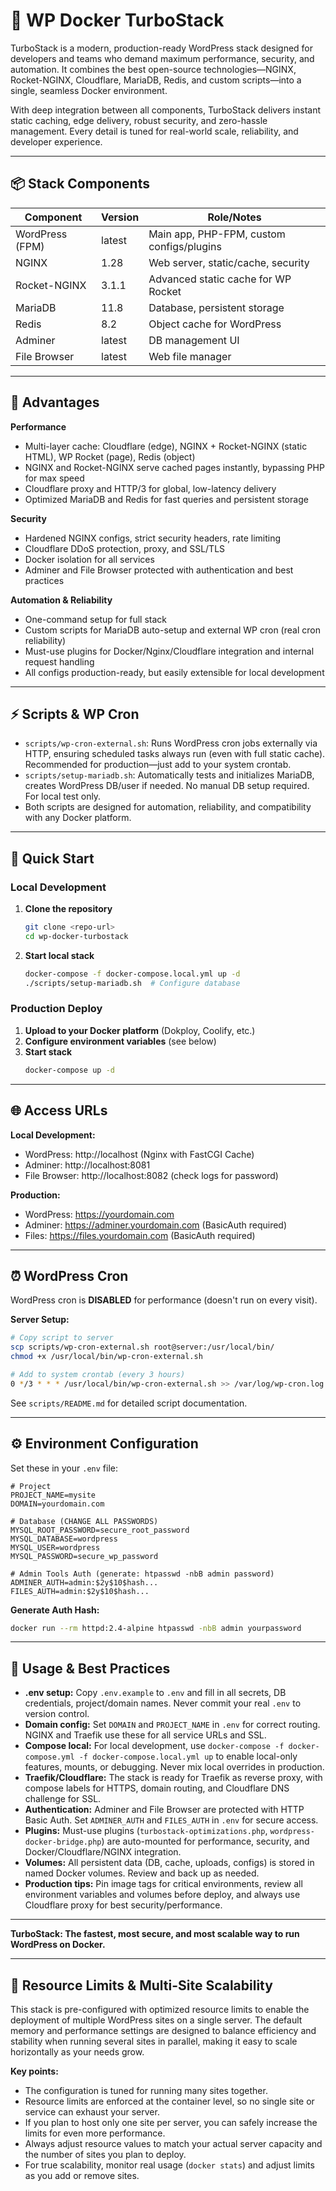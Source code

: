 # 🚀 WP Docker TurboStack

TurboStack is a modern, production-ready WordPress stack designed for developers and teams who demand maximum performance, security, and automation. It combines the best open-source technologies—NGINX, Rocket-NGINX, Cloudflare, MariaDB, Redis, and custom scripts—into a single, seamless Docker environment.

With deep integration between all components, TurboStack delivers instant static caching, edge delivery, robust security, and zero-hassle management. Every detail is tuned for real-world scale, reliability, and developer experience.

---

## 📦 Stack Components

| Component        | Version   | Role/Notes                                 |
|------------------|-----------|--------------------------------------------|
| WordPress (FPM)  | latest    | Main app, PHP-FPM, custom configs/plugins  |
| NGINX            | 1.28      | Web server, static/cache, security         |
| Rocket-NGINX     | 3.1.1     | Advanced static cache for WP Rocket        |
| MariaDB          | 11.8      | Database, persistent storage               |
| Redis            | 8.2       | Object cache for WordPress                 |
| Adminer          | latest    | DB management UI                           |
| File Browser     | latest    | Web file manager                           |

---

## 🥇 Advantages

**Performance**
- Multi-layer cache: Cloudflare (edge), NGINX + Rocket-NGINX (static HTML), WP Rocket (page), Redis (object)
- NGINX and Rocket-NGINX serve cached pages instantly, bypassing PHP for max speed
- Cloudflare proxy and HTTP/3 for global, low-latency delivery
- Optimized MariaDB and Redis for fast queries and persistent storage

**Security**
- Hardened NGINX configs, strict security headers, rate limiting
- Cloudflare DDoS protection, proxy, and SSL/TLS
- Docker isolation for all services
- Adminer and File Browser protected with authentication and best practices

**Automation & Reliability**
- One-command setup for full stack
- Custom scripts for MariaDB auto-setup and external WP cron (real cron reliability)
- Must-use plugins for Docker/Nginx/Cloudflare integration and internal request handling
- All configs production-ready, but easily extensible for local development

---

## ⚡ Scripts & WP Cron

- `scripts/wp-cron-external.sh`: Runs WordPress cron jobs externally via HTTP, ensuring scheduled tasks always run (even with full static cache). Recommended for production—just add to your system crontab.
- `scripts/setup-mariadb.sh`: Automatically tests and initializes MariaDB, creates WordPress DB/user if needed. No manual DB setup required. For local test only.
- Both scripts are designed for automation, reliability, and compatibility with any Docker platform.

---


## 🚦 Quick Start

### Local Development
1. **Clone the repository**
   ```zsh
   git clone <repo-url>
   cd wp-docker-turbostack
   ```
2. **Start local stack**
   ```zsh
   docker-compose -f docker-compose.local.yml up -d
   ./scripts/setup-mariadb.sh  # Configure database
   ```

### Production Deploy
1. **Upload to your Docker platform** (Dokploy, Coolify, etc.)
2. **Configure environment variables** (see below)
3. **Start stack**
   ```zsh
   docker-compose up -d
   ```

---

## 🌐 Access URLs

**Local Development:**
- WordPress: http://localhost (Nginx with FastCGI Cache)
- Adminer: http://localhost:8081
- File Browser: http://localhost:8082 (check logs for password)

**Production:**
- WordPress: https://yourdomain.com
- Adminer: https://adminer.yourdomain.com (BasicAuth required)
- Files: https://files.yourdomain.com (BasicAuth required)

---

## ⏰ WordPress Cron

WordPress cron is **DISABLED** for performance (doesn't run on every visit).

**Server Setup:**
```sh
# Copy script to server
scp scripts/wp-cron-external.sh root@server:/usr/local/bin/
chmod +x /usr/local/bin/wp-cron-external.sh

# Add to system crontab (every 3 hours)
0 */3 * * * /usr/local/bin/wp-cron-external.sh >> /var/log/wp-cron.log 2>&1
```
See `scripts/README.md` for detailed script documentation.

---

## ⚙️ Environment Configuration

Set these in your `.env` file:

```env
# Project
PROJECT_NAME=mysite
DOMAIN=yourdomain.com

# Database (CHANGE ALL PASSWORDS)
MYSQL_ROOT_PASSWORD=secure_root_password
MYSQL_DATABASE=wordpress
MYSQL_USER=wordpress
MYSQL_PASSWORD=secure_wp_password

# Admin Tools Auth (generate: htpasswd -nbB admin password)
ADMINER_AUTH=admin:$2y$10$hash...
FILES_AUTH=admin:$2y$10$hash...
```

**Generate Auth Hash:**
```sh
docker run --rm httpd:2.4-alpine htpasswd -nbB admin yourpassword
```

---

## 📝 Usage & Best Practices

- **.env setup:** Copy `.env.example` to `.env` and fill in all secrets, DB credentials, project/domain names. Never commit your real `.env` to version control.
- **Domain config:** Set `DOMAIN` and `PROJECT_NAME` in `.env` for correct routing. NGINX and Traefik use these for all service URLs and SSL.
- **Compose local:** For local development, use `docker-compose -f docker-compose.yml -f docker-compose.local.yml up` to enable local-only features, mounts, or debugging. Never mix local overrides in production.
- **Traefik/Cloudflare:** The stack is ready for Traefik as reverse proxy, with compose labels for HTTPS, domain routing, and Cloudflare DNS challenge for SSL.
- **Authentication:** Adminer and File Browser are protected with HTTP Basic Auth. Set `ADMINER_AUTH` and `FILES_AUTH` in `.env` for secure access.
- **Plugins:** Must-use plugins (`turbostack-optimizations.php`, `wordpress-docker-bridge.php`) are auto-mounted for performance, security, and Docker/Cloudflare/NGINX integration.
- **Volumes:** All persistent data (DB, cache, uploads, configs) is stored in named Docker volumes. Review and back up as needed.
- **Production tips:** Pin image tags for critical environments, review all environment variables and volumes before deploy, and always use Cloudflare proxy for best security/performance.

---

**TurboStack: The fastest, most secure, and most scalable way to run WordPress on Docker.**

---

## 🧮 Resource Limits & Multi-Site Scalability

This stack is pre-configured with optimized resource limits to enable the deployment of multiple WordPress sites on a single server. The default memory and performance settings are designed to balance efficiency and stability when running several sites in parallel, making it easy to scale horizontally as your needs grow.

**Key points:**
- The configuration is tuned for running many sites together.
- Resource limits are enforced at the container level, so no single site or service can exhaust your server.
- If you plan to host only one site per server, you can safely increase the limits for even more performance.
- Always adjust resource values to match your actual server capacity and the number of sites you plan to deploy.
- For true scalability, monitor real usage (`docker stats`) and adjust limits as you add or remove sites.